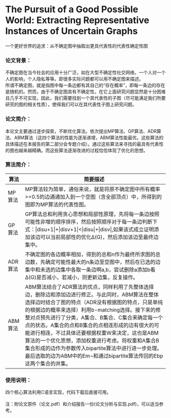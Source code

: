 # The Pursuit of a Good Possible World: Extracting Representative Instances of Uncertain Graphs
一个更好世界的追求：从不确定图中抽取出更具代表性的代表性确定性图

### 论文背景：

不确定图在当今社会的应用十分广泛，如在大型不确定性社交网络，一个人对一个人的影响，个人隐私等等。即很多实际问题都可以用不确定图来描述。
<br>所谓不确定图，就是指图中每一条边都有其自己的“存在概率”，即每一条边的存在是随机的。然而，由于不确定图具有不确定性，在它上面研究问题显然是十分困难且几乎不可实现，因此，我们需要找到一个其代表性的子图（尽可能满足我们所要研究的图的相关性质），使得我们可以在其代表性子图上研究问题。

### 论文简介：

本论文主要通过逐步探索，不断优化算法。依次提出MP算法、GP算法、ADR算法、ABM算法（这四个算法的性能为逐渐递增，ABM算法性能最优。这些算法的具体描述在本报告的第二部分会专题介绍）。通过这些算法来寻找的最具有代表性的图也越来越精确。而这些算法逐渐改进的过程恰恰体现了优化的思想。

### 算法简介：

算法|简要描述
---|---
MP算法|MP算法较为简单，通俗来说，就是将原不确定图中所有概率>=0.5的边通通加入到一个空图（含全部顶点）中，所得到的图即为MP算法的代表性图。
GP算法|GP算法总和利用贪心思想和局部性原理，先将每一条边按照可能性非增的顺序排序，然后按照顺序对于每一条边判断下式：\|disu+1\|+\|disv+1\|<\|disu\|+\|disv\|,如果该式成立证明添加该边可以当前局部性的优化∆(G)，然后添加该边至最终边集中。
ADR算法|不确定图的各边概率相加，得到的总和n作为最终所求图的总边数，先确定可能性最大的n条边至空图中，然后在已选的边集中和未选的边集中各取一条边啊a,b，尝试删除a添加b看∆(G)是否减小，若减小，则更新边集，反复操作。
ABM算法|ABM算法结合了ADR算法的优点，同样利用了先整体选择边，删除边和添加边进行修正。与此同时，ABM算法在整体选择边时结合了图的特点（ADR没有根据图的特点，只是单纯的根据边的概率来选择）利用b-matching选择。接下来的修整对点预先进行了分类，A集合、B集合、C集合来确定每一个点的状态。A集合的点和B集合的点相连形成的边有很大的可能进行相连，不过具体还要根据权重W来决定，这也是ABM算法的一个优化思想，添加权重进行考虑。将权重和A集合B集合形成的边作为参数传入bipartite算法中进行进一步处理。最后选取的边为ABM中的Em¬和通过bipartite算法传回的Ebp这两个集合的并集。


### 使用说明：

四个核心算法利用C语言实现，代码下载后直接可用。<br><br>
注：附论文原件（论文.pdf）和介绍报告一份(论文分析与实现.pdf)，可以适当参考。

